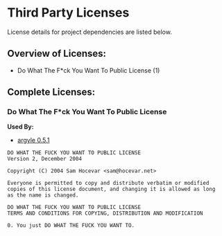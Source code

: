 # Third Party Licenses

License details for project dependencies are listed below.

## Overview of Licenses:

* Do What The F*ck You Want To Public License (1)

## Complete Licenses:

### Do What The F*ck You Want To Public License

**Used By:**

* [argyle 0.5.1](https://github.com/Blobfolio/argyle)

```
DO WHAT THE FUCK YOU WANT TO PUBLIC LICENSE
Version 2, December 2004

Copyright (C) 2004 Sam Hocevar <sam@hocevar.net>

Everyone is permitted to copy and distribute verbatim or modified
copies of this license document, and changing it is allowed as long
as the name is changed.

DO WHAT THE FUCK YOU WANT TO PUBLIC LICENSE
TERMS AND CONDITIONS FOR COPYING, DISTRIBUTION AND MODIFICATION

0. You just DO WHAT THE FUCK YOU WANT TO.

```


